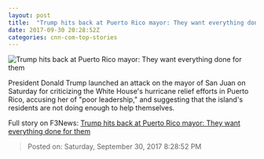 ```yaml
---
layout: post
title:  "Trump hits back at Puerto Rico mayor: They want everything done for them"
date: 2017-09-30 20:28:52Z
categories: cnn-com-top-stories
---
```


![Trump hits back at Puerto Rico mayor: They want everything done for them](http://i2.cdn.cnn.com/cnnnext/dam/assets/170928135756-trump-white-house-0927-super-tease.jpg)

President Donald Trump launched an attack on the mayor of San Juan on Saturday for criticizing the White House's hurricane relief efforts in Puerto Rico, accusing her of "poor leadership," and suggesting that the island's residents are not doing enough to help themselves.


Full story on F3News: [Trump hits back at Puerto Rico mayor: They want everything done for them](http://www.f3nws.com/n/XqVjjF)

> Posted on: Saturday, September 30, 2017 8:28:52 PM
